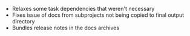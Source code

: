 ---
---

- Relaxes some task dependencies that weren't necessary
- Fixes issue of docs from subprojects not being copied to final output directory
- Bundles release notes in the docs archives
